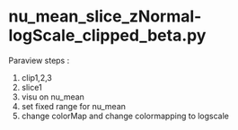
# nu_mean_slice_zNormal-logScale_clipped_beta.py

Paraview steps :   
1. clip1,2,3   
2. slice1   
3. visu on nu_mean   
4. set fixed range for nu_mean  
5. change colorMap and change colormapping to logscale 
